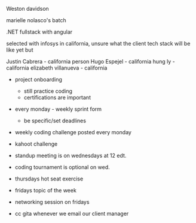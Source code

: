 Weston davidson

marielle nolasco's batch

.NET fullstack with angular

selected with infosys in california, unsure what the client tech stack will be like yet but 

Justin Cabrera - california person
Hugo Espejel - california
hung ly - california
elizabeth villanueva - california


- project onboarding
    - still practice coding
    - certifications are important

- every monday - weekly sprint form
    - be specific/set deadlines
- weekly coding challenge posted every monday
- kahoot challenge
- standup meeting is on wednesdays at 12 edt.
- coding tournament is optional on wed.
- thursdays hot seat exercise
- fridays topic of the week
- networking session on fridays

- cc gita whenever we email our client manager